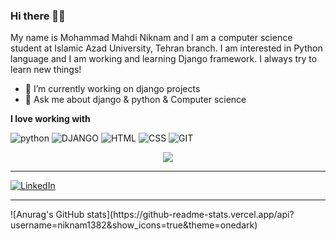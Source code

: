 ### Hi there 👋😉

My name is Mohammad Mahdi Niknam and I am a computer science student at Islamic Azad University, Tehran branch. I am interested in Python language and I am working and learning Django framework. I always try to learn new things!

- 🔭 I’m currently working on django projects
- 💬 Ask me about django & python & Computer science

**I love working with**

<div display="flex">
  <img src="https://img.shields.io/badge/python-%2320232a.svg?style=for-the-badge&logo=react&logoColor=%2361DAFB" alt="python"/>
  <img src="https://img.shields.io/badge/django-%231572B6.svg?style=for-the-badge&logo=django&logoColor=%2361DAFB" alt="DJANGO"/>
  <img src="https://img.shields.io/badge/html-%231572B6.svg?style=for-the-badge&logo=css3&logoColor=%2361DAFB" alt="HTML"/>
  <img src="https://img.shields.io/badge/css3-%231572B6.svg?style=for-the-badge&logo=css3&logoColor=%2361DAFB" alt="CSS"/>
  <img src="https://img.shields.io/badge/github-%231572B6.svg?style=for-the-badge&logo=github&logoColor=%2361DAFB" alt="GIT"/>
</div>
<p align="center">
  <a href="https://skillicons.dev">
    <img src="https://skillicons.dev/icons?i=html,css,python,django,github" />
  </a>
</p>
<hr/>

<div display="flex">
  <a href="https://www.linkedin.com/in/mohammad-mahdi-niknam">
    <img src="https://img.shields.io/badge/linkedin-%230077B5.svg?style=for-the-badge&logo=linkedin&logoColor=white" alt="LinkedIn"/>
  </a>
<div/>
<hr/>
![Anurag's GitHub stats](https://github-readme-stats.vercel.app/api?username=niknam1382&show_icons=true&theme=onedark)
